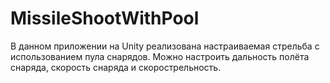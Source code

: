 # MissileShootWithPool

В данном приложении на Unity реализована настраиваемая стрельба с использованием пула снарядов. Можно настроить дальность полёта снаряда, скорость снаряда и скорострельность.
